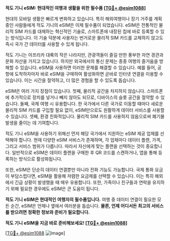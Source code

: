 **적도 기니 eSIM: 현대적인 여행과 생활을 위한 필수품 [[TG💪+ @esim1088](https://t.me/s/esim1088)]**

현대의 모바일 생활은 빠르게 변화하고 있습니다. 특히 해외여행이나 장기 거주를 계획 중인 사람들에게 적도 기니의 eSIM은 이제 필수품이 되었습니다. eSIM은 전통적인 물리적 SIM 카드를 대체하는 혁신적인 기술로, 스마트폰에 내장된 칩에 바로 등록할 수 있는 방식입니다. 이 기술 덕분에 사용자는 번거로운 물리적 SIM 카드를 교체하지 않고도 즉시 국가 간 데이터를 사용할 수 있게 됩니다.

적도 기니는 아프리카 대륙의 작은 나라지만, 관광객들이 즐길 만한 풍부한 자연 경관과 문화 자산을 가지고 있습니다. 하지만 외국에서의 통신 문제는 종종 여행의 즐거움을 방해할 수 있습니다. eSIM을 사용하면 이러한 문제를 해결할 수 있습니다. 예를 들어, 공항에 도착하자마자 바로 eSIM을 구매하여 활성화하면 곧바로 인터넷 연결을 이용할 수 있습니다. 이는 시간을 절약하고, 더 많은 경험을 할 수 있도록 돕습니다.

eSIM은 여러 가지 장점이 있습니다. 첫째, 물리적 공간을 차지하지 않습니다. 스마트폰에 추가적으로 장치를 넣거나 빼지 않아도 되므로, 디바이스의 슬롯 공간을 절약할 수 있습니다. 둘째, 국제 여행 시 유용합니다. 한 국가에서 다른 국가로 이동할 때마다 새로운 물리적 SIM 카드를 구입할 필요 없이, eSIM만으로도 원활하게 데이터 서비스를 사용할 수 있습니다. 셋째, 환경 친화적입니다. 물리적 SIM 카드를 사용하지 않음으로써 폐기물 발생을 줄이는 데 기여합니다.

적도 기니 eSIM을 사용하기 위해선 먼저 해당 국가에서 지원하는 eSIM 제공 업체를 선택해야 합니다. 현재 다양한 eSIM 서비스가 존재하며, 각 업체마다 데이터 플랜, 가격, 그리고 서비스 범위가 다릅니다. 따라서 자신에게 맞는 플랜을 선택하는 것이 중요합니다. 일반적으로 eSIM은 데이터 플랜을 구매한 후 QR 코드를 스캔하거나, 앱을 통해 등록하는 방식으로 활성화됩니다.

또한, eSIM은 단순히 데이터 연결뿐만 아니라 전화 기능도 가능합니다. 국제 통화 요금이 부담스럽다면, eSIM을 활용해 저렴한 요금제를 선택할 수 있습니다. 이는 특히 해외에서 긴급 상황이 발생했을 때 매우 유용합니다. 또한, 가족이나 친구들과 연락을 유지하기 위해 필요한 경우에도 eSIM은 큰 도움이 됩니다.

**적도 기니 eSIM은 현대적인 여행자의 필수품입니다.** 여행 중 데이터 연결이 필요한 모든 순간, eSIM은 언제나 옆에서 여러분을 돕습니다. **물론, 언제 어디서든 최고의 서비스를 받으려면 정확한 정보와 준비가 필요합니다.** 

**적도 기니 eSIM을 지금 바로 준비해보세요! [[TG💪+ @esim1088](https://t.me/s/esim1088)]**

[[TG💪+ @esim1088](https://t.me/s/esim1088) ![Image](https://i.postimg.cc/Y0z9fWf4/image.png)]